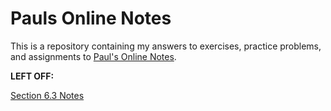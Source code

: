 # Pauls Online Notes

This is a repository containing my answers to exercises, practice problems, and
assignments to [Paul's Online Notes](https://tutorial.math.lamar.edu/).

**LEFT OFF:**

[Section 6.3 Notes](https://tutorial.math.lamar.edu/Classes/Alg/SolveExpEqns.aspx)
